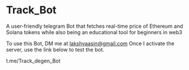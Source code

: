 # Track_Bot

A user-friendly telegram Bot that fetches real-time price of Ethereum and Solana tokens 
while also being an educational tool for beginners in web3

To use this Bot, DM me at lakshyaasin@gmail.com
Once I activate the server, use the link below
to test the bot.

t.me/Track_degen_Bot
